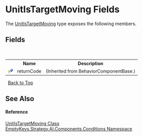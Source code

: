# UnitIsTargetMoving Fields
 

The <a href="T_EmptyKeys_Strategy_AI_Components_Conditions_UnitIsTargetMoving">UnitIsTargetMoving</a> type exposes the following members.


## Fields
&nbsp;<table><tr><th></th><th>Name</th><th>Description</th></tr><tr><td>![Protected field](media/protfield.gif "Protected field")</td><td>returnCode</td><td> (Inherited from BehaviorComponentBase.)</td></tr></table>&nbsp;
<a href="#unitistargetmoving-fields">Back to Top</a>

## See Also


#### Reference
<a href="T_EmptyKeys_Strategy_AI_Components_Conditions_UnitIsTargetMoving">UnitIsTargetMoving Class</a><br /><a href="N_EmptyKeys_Strategy_AI_Components_Conditions">EmptyKeys.Strategy.AI.Components.Conditions Namespace</a><br />